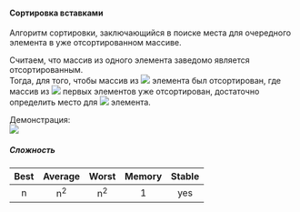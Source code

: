 #### Сортировка вставками

Алгоритм сортировки, заключающийся в поиске места для очередного элемента в уже отсортированном
массиве.

Считаем, что массив из одного элемента заведомо является отсортированным.  
Тогда, для того, чтобы массив из <img src="https://latex.codecogs.com/gif.latex?n+1"/> элемента
был отсортирован, где массив из <img src="https://latex.codecogs.com/gif.latex?n"/> первых 
элементов уже отсортирован, достаточно определить место для <img src="https://latex.codecogs.com/gif.latex?n+1"/> 
элемента.
 
Демонстрация: <br>
![](https://camo.githubusercontent.com/8f6fedc10da579f13b22b949f6ad29255b6d721f/68747470733a2f2f75706c6f61642e77696b696d656469612e6f72672f77696b6970656469612f636f6d6d6f6e732f302f30662f496e73657274696f6e2d736f72742d6578616d706c652d33303070782e676966)

##### Сложность

| Best | Average | Worst    | Memory   | Stable |
|:----:|:-------:|:--------:|:--------:|:------:|
| n    | n<sup>2</sup>  | n<sup>2</sup> | 1 | yes   |
